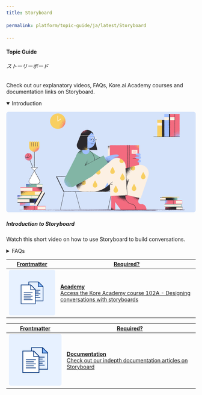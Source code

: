 ```yaml
---
title: Storyboard

permalink: platform/topic-guide/ja/latest/Storyboard

---
```

#### Topic Guide
###### ストーリーボード

   Check out our explanatory videos, FAQs, Kore.ai Academy courses and documentation links on Storyboard.
    
<details class="introduction-video" open>
  <summary>Introduction
  </summary>
  
   [![Introduction to Storyboard](images/VideoCoverImage.png)](https://drive.google.com/file/d/1ICMkN5MYkXrZ44SGaXgU9srWdFUBKU8I/preview)

  ##### Introduction to Storyboard
  Watch this short video on how to use Storyboard to build conversations. 

</details>

<details>
  <summary>FAQs
  </summary>

  <a class="doc-link" target="_blank" href="https://developer.kore.ai/docs/bots/bot-builder-tool/bot-creation/storyboard/?lang=ja">
 
  ストーリーボードとは

</a>

<a class="doc-link" target="_blank" href="https://developer.kore.ai/docs/bots/bot-builder-tool/knowledge-task/knowledge-ontology/?lang=ja">
 
  What are FAQs?

</a>
<a class="doc-link" target="_blank" href="https://developer.kore.ai/docs/bots/bot-builder-tool/dialog-task/dialog-tasks/?lang=ja">
 
  ダイアログタスクとは   


<a class="doc-link" target="_blank" href="https://developer.kore.ai/docs/bots/bot-builder-tool/bot-creation/storyboard/#Scenes?lang=ja">

  シーンとは

</a>


</details>



<a class="doc-link" target="_blank" href="https://academy.kore.ai/learningpath/course-102---designing-conversation-flows">
 

| Frontmatter | Required? |
|-------------|-------------|
| ![alt text](images/docIcon.svg "Title") | **Academy**  <br /> Access the Kore Academy course 102A - Designing conversations with storyboards | 


</a>


<a class="doc-link" target="_blank" href="https://developer.kore.ai/docs/bots/bot-builder-tool/bot-creation/storyboard/?lang=ja">
 

| Frontmatter | Required? |
|-------------|-------------|
| ![alt text](images/docIcon.svg "Title") | **Documentation**  <br /> Check out our indepth documentation articles on Storyboard | 


</a>
